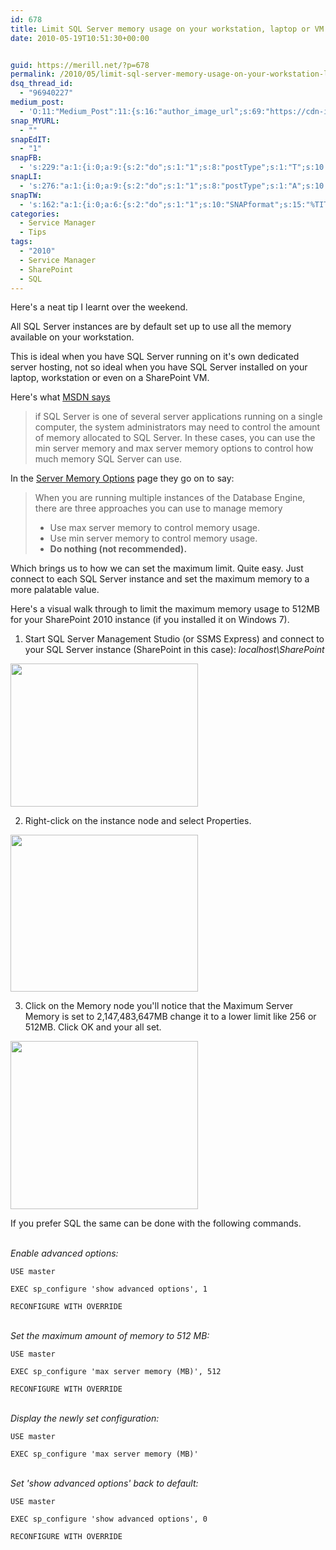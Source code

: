```yaml
---
id: 678
title: Limit SQL Server memory usage on your workstation, laptop or VM
date: 2010-05-19T10:51:30+00:00


guid: https://merill.net/?p=678
permalink: /2010/05/limit-sql-server-memory-usage-on-your-workstation-laptop-or-vm/
dsq_thread_id:
  - "96940227"
medium_post:
  - 'O:11:"Medium_Post":11:{s:16:"author_image_url";s:69:"https://cdn-images-1.medium.com/fit/c/200/200/0*nOSMyIhdQJ9325FH.jpeg";s:10:"author_url";s:26:"https://medium.com/@merill";s:11:"byline_name";N;s:12:"byline_email";N;s:10:"cross_link";s:2:"no";s:2:"id";s:12:"858150825d98";s:21:"follower_notification";s:3:"yes";s:7:"license";s:19:"all-rights-reserved";s:14:"publication_id";s:12:"99858869fb3c";s:6:"status";s:6:"public";s:3:"url";s:102:"https://medium.com/@merill/limit-sql-server-memory-usage-on-your-workstation-laptop-or-vm-858150825d98";}'
snap_MYURL:
  - ""
snapEdIT:
  - "1"
snapFB:
  - 's:229:"a:1:{i:0;a:9:{s:2:"do";s:1:"1";s:8:"postType";s:1:"T";s:10:"AttachPost";s:1:"2";s:10:"SNAPformat";s:10:"%FULLTEXT%";s:9:"isAutoImg";s:1:"A";s:8:"imgToUse";s:0:"";s:9:"isAutoURL";s:1:"A";s:8:"urlToUse";s:0:"";s:4:"doFB";s:1:"1";}}";'
snapLI:
  - 's:276:"a:1:{i:0;a:9:{s:2:"do";s:1:"1";s:8:"postType";s:1:"A";s:10:"SNAPformat";s:41:"New post has been published on %SITENAME%";s:12:"liMsgFormatT";s:14:"{Blog} %TITLE%";s:9:"isAutoImg";s:1:"A";s:8:"imgToUse";s:0:"";s:9:"isAutoURL";s:1:"A";s:8:"urlToUse";s:0:"";s:4:"doLI";s:1:"1";}}";'
snapTW:
  - 's:162:"a:1:{i:0;a:6:{s:2:"do";s:1:"1";s:10:"SNAPformat";s:15:"%TITLE% - %URL%";s:8:"attchImg";s:1:"1";s:9:"isAutoImg";s:1:"A";s:8:"imgToUse";s:0:"";s:4:"doTW";s:1:"1";}}";'
categories:
  - Service Manager
  - Tips
tags:
  - "2010"
  - Service Manager
  - SharePoint
  - SQL
---
```

Here's a neat tip I learnt over the weekend.

All SQL Server instances are by default set up to use all the memory available on your workstation.

This is ideal when you have SQL Server running on it's own <a style="text-decoration: none;" href="https://www.servermania.com/dedicated-servers-hosting.htm">dedicated server hosting</a>, not so ideal when you have SQL Server installed on your laptop, workstation or even on a SharePoint VM.

Here's what <a href="http://msdn.microsoft.com/en-us/library/ms180797.aspx">MSDN says</a>
<blockquote>if SQL Server is one of several server applications running on a single computer, the system administrators may need to control the amount of memory allocated to SQL Server. In these cases, you can use the min server memory and max server memory options to control how much memory SQL Server can use.</blockquote>
In the <a href="http://msdn.microsoft.com/en-us/library/ms178067.aspx">Server Memory Options</a> page they go on to say:
<blockquote>When you are running multiple instances of the Database Engine, there are three approaches you can use to manage memory
<ul>
	<li>Use max server memory to control memory usage.</li>
	<li>Use min server memory to control memory usage.</li>
	<li><strong>Do nothing (not recommended).</strong></li>
</ul>
</blockquote>
Which brings us to how we can set the maximum limit. Quite easy. Just connect to each SQL Server instance and set the maximum memory to a more palatable value.

Here's a visual walk through to limit the maximum memory usage to 512MB for your SharePoint 2010 instance (if you installed it on Windows 7).

1. Start SQL Server Management Studio (or SSMS Express) and connect to your SQL Server instance (SharePoint in this case): <em>localhost\SharePoint</em>

<em> </em> <a href="https://merill.net/wp-content/uploads/2010/05/SqlServerConnectSharePoint.png"><img class="alignnone size-medium wp-image-681" title="SqlServerConnectSharePoint" src="{{ site.url }}{{ site.baseurl }}/wp-content/uploads/2010/05/SqlServerConnectSharePoint-300x229.png" alt="" width="300" height="229" /></a>

2. Right-click on the instance node and select Properties.

<a href="https://merill.net/wp-content/uploads/2010/05/SqlServer-Properties.png"><img class="alignnone size-medium wp-image-683" title="SqlServer-Properties" src="{{ site.url }}{{ site.baseurl }}/wp-content/uploads/2010/05/SqlServer-Properties-300x251.png" alt="" width="300" height="251" /></a>

3. Click on the Memory node you'll notice that the Maximum Server Memory is set to 2,147,483,647MB change it to a lower limit like 256 or 512MB. Click OK and your all set.

<a href="https://merill.net/wp-content/uploads/2010/05/SqlServer-Memory.png"><img class="alignnone size-medium wp-image-682" title="SqlServer-Memory" src="{{ site.url }}{{ site.baseurl }}/wp-content/uploads/2010/05/SqlServer-Memory-300x269.png" alt="" width="300" height="269" /></a>

If you prefer SQL the same can be done with the following commands.

<br/><em>Enable advanced options:</em>

<code>USE master </code>

<code>EXEC sp_configure 'show advanced options', 1 </code>

<code>RECONFIGURE WITH OVERRIDE</code>

<br/><em>Set the maximum amount of memory to 512 MB:</em>

<code>USE master </code>

<code>EXEC sp_configure 'max server memory (MB)', 512 </code>

<code>RECONFIGURE WITH OVERRIDE</code>

<br/><em>Display the newly set configuration:</em>

<code>USE master </code>

<code>EXEC sp_configure 'max server memory (MB)' </code>

<br/><em>Set 'show advanced options' back to default:</em>

<code>USE master </code>

<code>EXEC sp_configure 'show advanced options', 0 </code>

<code>RECONFIGURE WITH OVERRIDE</code>